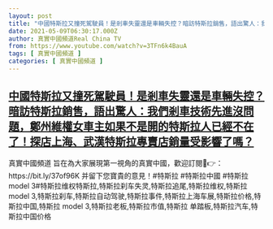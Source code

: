 ```yaml
---
layout: post
title: "中國特斯拉又撞死駕駛員！是剎車失靈還是車輛失控？暗訪特斯拉銷售，語出驚人：我們剎車技術先進沒問題，鄭州維權女車主如果不是開的特斯拉人已經不在了！探店上海、武漢特斯拉專賣店銷量受影響了嗎？"
date: 2021-05-09T06:30:17.000Z
author: 真實中國頻道Real China TV
from: https://www.youtube.com/watch?v=3TFn6k4BauA
tags: [ 真實中國頻道 ]
categories: [ 真實中國頻道 ]
---
```

<!--1620541817000-->
[中國特斯拉又撞死駕駛員！是剎車失靈還是車輛失控？暗訪特斯拉銷售，語出驚人：我們剎車技術先進沒問題，鄭州維權女車主如果不是開的特斯拉人已經不在了！探店上海、武漢特斯拉專賣店銷量受影響了嗎？](https://www.youtube.com/watch?v=3TFn6k4BauA)
------

<div>
真實中國頻道 旨在為大家展現第一視角的真實中國，歡迎訂閱💖👉：https://bit.ly/37of96K  并留下您寶貴的意見！#特斯拉 #特斯拉中國 #特斯拉model 3#特斯拉维权特斯拉,特斯拉刹车失灵,特斯拉追尾,特斯拉维权,特斯拉model 3,特斯拉刹车,特斯拉自动驾驶,特斯拉事件,特斯拉上海车展,特斯拉价格,特斯拉中国,特斯拉 model 3,特斯拉老板,特斯拉市值,特斯拉 单踏板,特斯拉汽车,特斯拉中国价格
</div>
